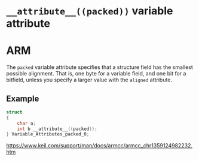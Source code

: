 # `__attribute__((packed))` variable attribute

# ARM

The `packed` variable attribute specifies     that a structure field has the smallest possible alignment. That is,     one byte for a variable field, and one bit for a bitfield, unless you specify a larger value with the `aligned` attribute.

## Example

```c
struct
{
    char a;
    int b __attribute__((packed));
} Variable_Attributes_packed_0;
```

https://www.keil.com/support/man/docs/armcc/armcc_chr1359124982232.htm
